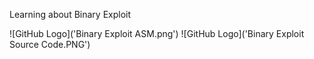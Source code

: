 Learning about Binary Exploit

![GitHub Logo]('Binary Exploit ASM.png')
![GitHub Logo]('Binary Exploit Source Code.PNG')
